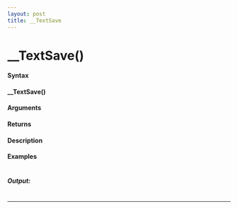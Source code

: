 ```yaml
---
layout: post
title: __TextSave
---
```


# __TextSave()


#### Syntax

#### __TextSave()

#### Arguments

#### Returns

#### Description

#### Examples

```

```

##### Output:

```

```

---